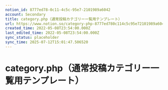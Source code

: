 ```yaml
---
notion_id: 8777ed78-0c11-4c5c-95e7-2101989a6042
account: Secondary
title: category.php（通常投稿カテゴリー一覧用テンプレート）
url: https://www.notion.so/category-php-8777ed780c114c5c95e72101989a6042
created_time: 2022-05-08T23:54:00.000Z
last_edited_time: 2022-05-08T23:54:00.000Z
sync_status: placeholder
sync_time: 2025-07-12T15:01:47.506520
---
```

# category.php（通常投稿カテゴリー一覧用テンプレート）
